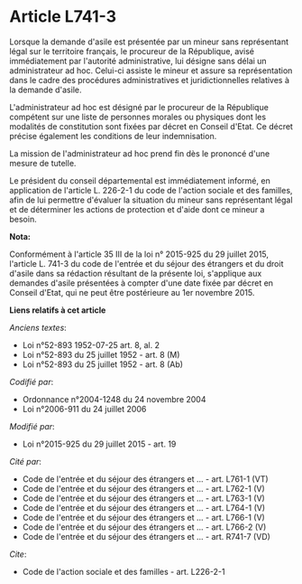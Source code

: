 # Article L741-3

Lorsque la demande d'asile est présentée par un mineur sans représentant légal sur le territoire français, le procureur de la
République, avisé immédiatement par l'autorité administrative, lui désigne sans délai un administrateur ad hoc. Celui-ci
assiste le mineur et assure sa représentation dans le cadre des procédures administratives et juridictionnelles relatives à
la demande d'asile. 

L'administrateur ad hoc est désigné par le procureur de la République compétent sur une liste de personnes morales ou
physiques dont les modalités de constitution sont fixées par décret en Conseil d'Etat. Ce décret précise également les
conditions de leur indemnisation. 

La mission de l'administrateur ad hoc prend fin dès le prononcé d'une mesure de tutelle. 

Le président du conseil départemental est immédiatement informé, en application de l'article L. 226-2-1 du code de l'action
sociale et des familles, afin de lui permettre d'évaluer la situation du mineur sans représentant légal et de déterminer les
actions de protection et d'aide dont ce mineur a besoin.

**Nota:**

Conformément à l'article 35 III de la loi n° 2015-925 du 29 juillet 2015, l'article L. 741-3 du code de l'entrée et du séjour
des étrangers et du droit d'asile dans sa rédaction résultant de la présente loi, s'applique aux demandes d'asile présentées
à compter d'une date fixée par décret en Conseil d'Etat, qui ne peut être postérieure au 1er novembre 2015.

**Liens relatifs à cet article**

_Anciens textes_:

  - Loi n°52-893 1952-07-25 art. 8, al. 2
  - Loi n°52-893 du 25 juillet 1952 - art. 8 (M)
  - Loi n°52-893 du 25 juillet 1952 - art. 8 (Ab)

_Codifié par_:

  - Ordonnance n°2004-1248 du 24 novembre 2004
  - Loi n°2006-911 du 24 juillet 2006

_Modifié par_:

  - Loi n°2015-925 du 29 juillet 2015 - art. 19

_Cité par_:

  - Code de l'entrée et du séjour des étrangers et ... - art. L761-1 (VT)
  - Code de l'entrée et du séjour des étrangers et ... - art. L762-1 (V)
  - Code de l'entrée et du séjour des étrangers et ... - art. L763-1 (V)
  - Code de l'entrée et du séjour des étrangers et ... - art. L764-1 (V)
  - Code de l'entrée et du séjour des étrangers et ... - art. L766-1 (V)
  - Code de l'entrée et du séjour des étrangers et ... - art. L766-2 (V)
  - Code de l'entrée et du séjour des étrangers et ... - art. R741-7 (VD)

_Cite_:

  - Code de l'action sociale et des familles - art. L226-2-1

